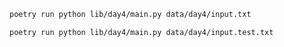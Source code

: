 ```sh
poetry run python lib/day4/main.py data/day4/input.txt
```

```sh
poetry run python lib/day4/main.py data/day4/input.test.txt
```
